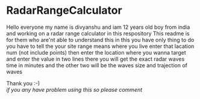 # RadarRangeCalculator
Hello everyone my name is divyanshu and iam 12 years old boy from india and working on a radar range calculator in this respository
This readme is for them who are'nt able to understand this 
in this you have only thing to do you have to tell the your site range means where you live enter that lacation num (not include points)
then enter the location where you wanna target and enter the value in two lines 
there you will get the exact  radar waves time in minutes and the other two will be the waves size and trajection of waves

Thank you :-)  
*if you any have problem using this so please comment* 

